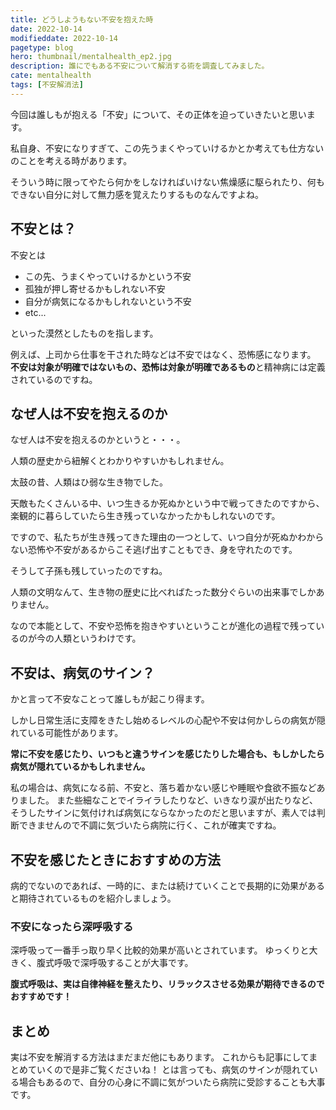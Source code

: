 ```yaml
---
title: どうしようもない不安を抱えた時
date: 2022-10-14
modifieddate: 2022-10-14
pagetype: blog
hero: thumbnail/mentalhealth_ep2.jpg
description: 誰にでもある不安について解消する術を調査してみました。
cate: mentalhealth
tags: [不安解消法]
---
```


今回は誰しもが抱える「不安」について、その正体を迫っていきたいと思います。

私自身、不安になりすぎて、この先うまくやっていけるかとか考えても仕方ないのことを考える時があります。

そういう時に限ってやたら何かをしなければいけない焦燥感に駆られたり、何もできない自分に対して無力感を覚えたりするものなんですよね。

## 不安とは？

不安とは

- この先、うまくやっていけるかという不安
- 孤独が押し寄せるかもしれない不安
- 自分が病気になるかもしれないという不安
- etc...

といった漠然としたものを指します。

例えば、上司から仕事を干された時などは不安ではなく、恐怖感になります。
**不安は対象が明確ではないもの、恐怖は対象が明確であるもの**と精神病には定義されているのですね。

## なぜ人は不安を抱えるのか

なぜ人は不安を抱えるのかというと・・・。

人類の歴史から紐解くとわかりやすいかもしれません。

太鼓の昔、人類はひ弱な生き物でした。

天敵もたくさんいる中、いつ生きるか死ぬかという中で戦ってきたのですから、楽観的に暮らしていたら生き残っていなかったかもしれないのです。

ですので、私たちが生き残ってきた理由の一つとして、いつ自分が死ぬかわからない恐怖や不安があるからこそ逃げ出すこともでき、身を守れたのです。

そうして子孫も残していったのですね。

人類の文明なんて、生き物の歴史に比べればたった数分ぐらいの出来事でしかありません。

なので本能として、不安や恐怖を抱きやすいということが進化の過程で残っているのが今の人類というわけです。

## 不安は、病気のサイン？

かと言って不安なことって誰しもが起こり得ます。

しかし日常生活に支障をきたし始めるレベルの心配や不安は何かしらの病気が隠れている可能性があります。

**常に不安を感じたり、いつもと違うサインを感じたりした場合も、もしかしたら病気が隠れているかもしれません。**

私の場合は、病気になる前、不安と、落ち着かない感じや睡眠や食欲不振などありました。
また些細なことでイライラしたりなど、いきなり涙が出たりなど、そうしたサインに気付ければ病気にならなかったのだと思いますが、素人では判断できませんので不調に気づいたら病院に行く、これが確実ですね。

## 不安を感じたときにおすすめの方法

病的でないのであれば、一時的に、または続けていくことで長期的に効果があると期待されているものを紹介しましょう。

### 不安になったら深呼吸する

深呼吸って一番手っ取り早く比較的効果が高いとされています。
ゆっくりと大きく、腹式呼吸で深呼吸することが大事です。

**腹式呼吸は、実は自律神経を整えたり、リラックスさせる効果が期待できるのでおすすめです！**

## まとめ

実は不安を解消する方法はまだまだ他にもあります。
これからも記事にしてまとめていくので是非ご覧くださいね！
とは言っても、病気のサインが隠れている場合もあるので、自分の心身に不調に気がついたら病院に受診することも大事です。


